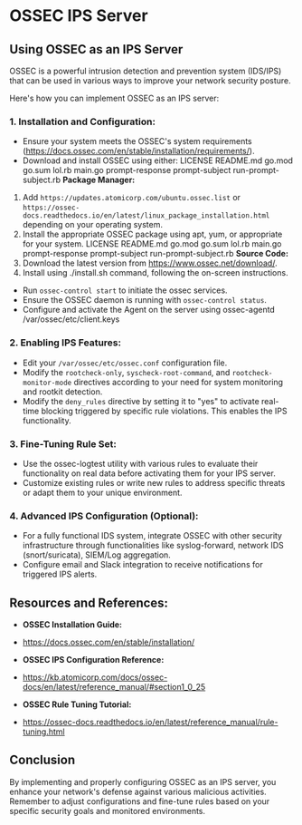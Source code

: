 # OSSEC IPS Server
## Using OSSEC as an IPS Server

OSSEC is a powerful intrusion detection and prevention system (IDS/IPS) that can be used in various ways to improve your network security posture. 

Here's how you can implement OSSEC as an IPS server:

### 1. Installation and Configuration:

- Ensure your system meets the OSSEC's system requirements (https://docs.ossec.com/en/stable/installation/requirements/).
- Download and install OSSEC using either:
 LICENSE README.md go.mod go.sum lol.rb main.go prompt-response prompt-subject run-prompt-subject.rb **Package Manager:**
 1. Add `https://updates.atomicorp.com/ubuntu.ossec.list` or `https://ossec-docs.readthedocs.io/en/latest/linux_package_installation.html` depending on your operating system.
 2. Install the appropriate OSSEC package using apt, yum, or appropriate for your system.
 LICENSE README.md go.mod go.sum lol.rb main.go prompt-response prompt-subject run-prompt-subject.rb **Source Code:**
 1. Download the latest version from https://www.ossec.net/download/.
 2. Install using ./install.sh command, following the on-screen instructions.
- Run `ossec-control start` to initiate the ossec services.
- Ensure the OSSEC daemon is running with `ossec-control status`.
- Configure and activate the Agent on the server using ossec-agentd /var/ossec/etc/client.keys

### 2. Enabling IPS Features:

- Edit your `/var/ossec/etc/ossec.conf` configuration file.
- Modify the `rootcheck-only`, `syscheck-root-command`, and `rootcheck-monitor-mode` directives according to your need for system monitoring and rootkit detection.
- Modify the `deny_rules` directive by setting it to \"yes\" to activate real-time blocking triggered by specific rule violations. This enables the IPS functionality.

### 3. Fine-Tuning Rule Set:

- Use the ossec-logtest utility with various rules to evaluate their functionality on real data before activating them for your IPS server.
- Customize existing rules or write new rules to address specific threats or adapt them to your unique environment.

### 4. Advanced IPS Configuration (Optional):

- For a fully functional IDS system, integrate OSSEC with other security infrastructure through functionalities like syslog-forward, network IDS (snort/suricata), SIEM/Log aggregation.
- Configure email and Slack integration to receive notifications for triggered IPS alerts.


## Resources and References:

* **OSSEC Installation Guide:** 
 - https://docs.ossec.com/en/stable/installation/
* **OSSEC IPS Configuration Reference:** 
 - https://kb.atomicorp.com/docs/ossec-docs/en/latest/reference_manual/#section1_0_25
* **OSSEC Rule Tuning Tutorial:** 
 - https://ossec-docs.readthedocs.io/en/latest/reference_manual/rule-tuning.html


## Conclusion
By implementing and properly configuring OSSEC as an IPS server, you enhance your network's defense against various malicious activities. Remember to adjust configurations and fine-tune rules based on your specific security goals and monitored environments.

